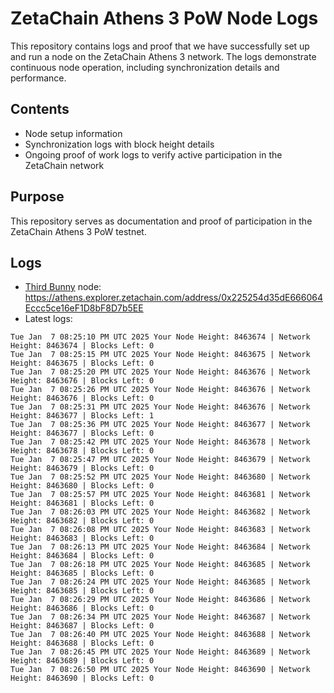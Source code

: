 # ZetaChain Athens 3 PoW Node Logs
This repository contains logs and proof that we have successfully set up and run a node on the ZetaChain Athens 3 network. The logs demonstrate continuous node operation, including synchronization details and performance.

## Contents
- Node setup information
- Synchronization logs with block height details
- Ongoing proof of work logs to verify active participation in the ZetaChain network

## Purpose
This repository serves as documentation and proof of participation in the ZetaChain Athens 3 PoW testnet.

## Logs

- [Third Bunny](https://thirdbunny.xyz/) node: https://athens.explorer.zetachain.com/address/0x225254d35dE666064Eccc5ce16eF1D8bF8D7b5EE
- Latest logs:
```
Tue Jan  7 08:25:10 PM UTC 2025 Your Node Height: 8463674 | Network Height: 8463674 | Blocks Left: 0
Tue Jan  7 08:25:15 PM UTC 2025 Your Node Height: 8463675 | Network Height: 8463675 | Blocks Left: 0
Tue Jan  7 08:25:20 PM UTC 2025 Your Node Height: 8463676 | Network Height: 8463676 | Blocks Left: 0
Tue Jan  7 08:25:26 PM UTC 2025 Your Node Height: 8463676 | Network Height: 8463676 | Blocks Left: 0
Tue Jan  7 08:25:31 PM UTC 2025 Your Node Height: 8463676 | Network Height: 8463677 | Blocks Left: 1
Tue Jan  7 08:25:36 PM UTC 2025 Your Node Height: 8463677 | Network Height: 8463677 | Blocks Left: 0
Tue Jan  7 08:25:42 PM UTC 2025 Your Node Height: 8463678 | Network Height: 8463678 | Blocks Left: 0
Tue Jan  7 08:25:47 PM UTC 2025 Your Node Height: 8463679 | Network Height: 8463679 | Blocks Left: 0
Tue Jan  7 08:25:52 PM UTC 2025 Your Node Height: 8463680 | Network Height: 8463680 | Blocks Left: 0
Tue Jan  7 08:25:57 PM UTC 2025 Your Node Height: 8463681 | Network Height: 8463681 | Blocks Left: 0
Tue Jan  7 08:26:03 PM UTC 2025 Your Node Height: 8463682 | Network Height: 8463682 | Blocks Left: 0
Tue Jan  7 08:26:08 PM UTC 2025 Your Node Height: 8463683 | Network Height: 8463683 | Blocks Left: 0
Tue Jan  7 08:26:13 PM UTC 2025 Your Node Height: 8463684 | Network Height: 8463684 | Blocks Left: 0
Tue Jan  7 08:26:18 PM UTC 2025 Your Node Height: 8463685 | Network Height: 8463685 | Blocks Left: 0
Tue Jan  7 08:26:24 PM UTC 2025 Your Node Height: 8463685 | Network Height: 8463685 | Blocks Left: 0
Tue Jan  7 08:26:29 PM UTC 2025 Your Node Height: 8463686 | Network Height: 8463686 | Blocks Left: 0
Tue Jan  7 08:26:34 PM UTC 2025 Your Node Height: 8463687 | Network Height: 8463687 | Blocks Left: 0
Tue Jan  7 08:26:40 PM UTC 2025 Your Node Height: 8463688 | Network Height: 8463688 | Blocks Left: 0
Tue Jan  7 08:26:45 PM UTC 2025 Your Node Height: 8463689 | Network Height: 8463689 | Blocks Left: 0
Tue Jan  7 08:26:50 PM UTC 2025 Your Node Height: 8463690 | Network Height: 8463690 | Blocks Left: 0
```
